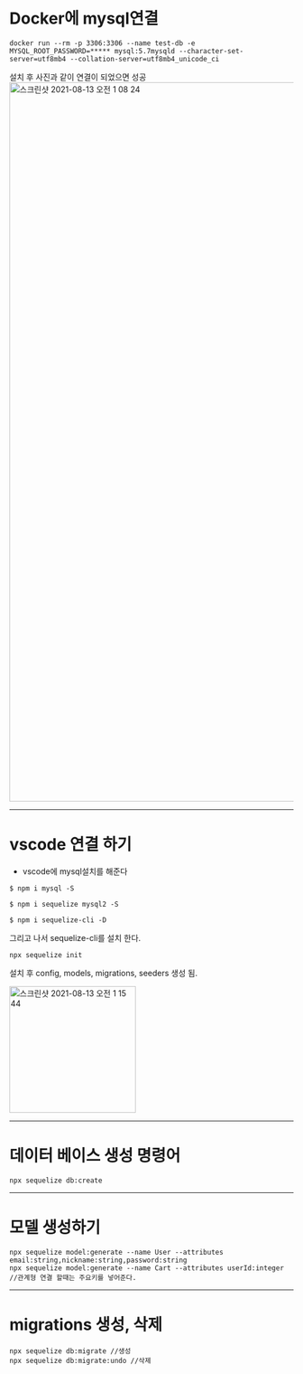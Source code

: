 # Docker에 mysql연결

```
docker run --rm -p 3306:3306 --name test-db -e MYSQL_ROOT_PASSWORD=***** mysql:5.7mysqld --character-set-server=utf8mb4 --collation-server=utf8mb4_unicode_ci
```
설치 후 사진과 같이 연결이 되었으면 성공
<img width="1273" alt="스크린샷 2021-08-13 오전 1 08 24" src="https://user-images.githubusercontent.com/85220179/129230568-1159b491-2b7b-4a0c-a679-5a96d6e83985.png">

___

# vscode 연결 하기

* vscode에 mysql설치를 해준다
```
$ npm i mysql -S

$ npm i sequelize mysql2 -S

$ npm i sequelize-cli -D
```
그리고 나서 sequelize-cli를 설치 한다.
```
npx sequelize init
```
설치 후 config, models, migrations, seeders 생성 됨.

<img width="224" alt="스크린샷 2021-08-13 오전 1 15 44" src="https://user-images.githubusercontent.com/85220179/129231739-f1d85035-50e0-40c3-be94-fdb3d353675f.png">

___

# 데이터 베이스 생성 명령어
```
npx sequelize db:create
```
___

# 모델 생성하기

```
npx sequelize model:generate --name User --attributes email:string,nickname:string,password:string
npx sequelize model:generate --name Cart --attributes userId:integer //관계형 연결 할때는 주요키를 넣어준다.
```
___

# migrations 생성, 삭제
```
npx sequelize db:migrate //생성
npx sequelize db:migrate:undo //삭제
```

